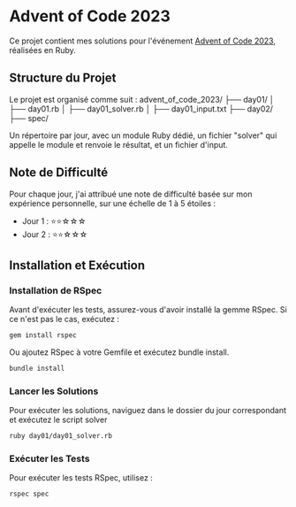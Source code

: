 # Advent of Code 2023

Ce projet contient mes solutions pour l'événement [Advent of Code 2023](https://adventofcode.com/2023), réalisées en Ruby.

## Structure du Projet

Le projet est organisé comme suit :
advent_of_code_2023/
├── day01/
│ ├── day01.rb
│ ├── day01_solver.rb 
│ ├── day01_input.txt
├── day02/
├── spec/

Un répertoire par jour, avec un module Ruby dédié, un fichier "solver" qui appelle le module et renvoie le résultat, et un fichier d'input.

## Note de Difficulté

Pour chaque jour, j'ai attribué une note de difficulté basée sur mon expérience personnelle, sur une échelle de 1 à 5 étoiles :

- Jour 1 : ⭐⭐☆☆☆
- Jour 2 : ⭐⭐☆☆☆

## Installation et Exécution

### Installation de RSpec

Avant d'exécuter les tests, assurez-vous d'avoir installé la gemme RSpec. Si ce n'est pas le cas, exécutez :

```bash
gem install rspec
```
Ou ajoutez RSpec à votre Gemfile et exécutez bundle install.
```bash
bundle install
```

### Lancer les Solutions

Pour exécuter les solutions, naviguez dans le dossier du jour correspondant et exécutez le script solver 

```bash
ruby day01/day01_solver.rb
```

### Exécuter les Tests

Pour exécuter les tests RSpec, utilisez :
```bash
rspec spec
```
